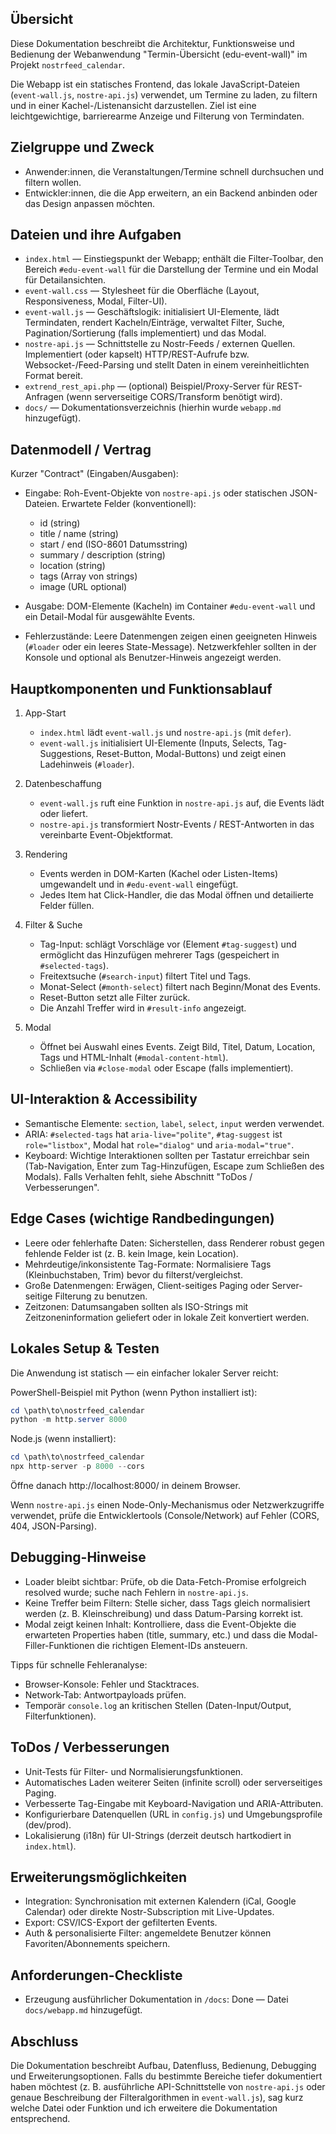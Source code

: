 ## Übersicht

Diese Dokumentation beschreibt die Architektur, Funktionsweise und Bedienung der Webanwendung "Termin-Übersicht (edu-event-wall)" im Projekt `nostrfeed_calendar`.

Die Webapp ist ein statisches Frontend, das lokale JavaScript-Dateien (`event-wall.js`, `nostre-api.js`) verwendet, um Termine zu laden, zu filtern und in einer Kachel-/Listenansicht darzustellen. Ziel ist eine leichtgewichtige, barrierearme Anzeige und Filterung von Termindaten.

## Zielgruppe und Zweck

- Anwender:innen, die Veranstaltungen/Termine schnell durchsuchen und filtern wollen.
- Entwickler:innen, die die App erweitern, an ein Backend anbinden oder das Design anpassen möchten.

## Dateien und ihre Aufgaben

- `index.html` — Einstiegspunkt der Webapp; enthält die Filter-Toolbar, den Bereich `#edu-event-wall` für die Darstellung der Termine und ein Modal für Detailansichten.
- `event-wall.css` — Stylesheet für die Oberfläche (Layout, Responsiveness, Modal, Filter-UI).
- `event-wall.js` — Geschäftslogik: initialisiert UI-Elemente, lädt Termindaten, rendert Kacheln/Einträge, verwaltet Filter, Suche, Pagination/Sortierung (falls implementiert) und das Modal.
- `nostre-api.js` — Schnittstelle zu Nostr-Feeds / externen Quellen. Implementiert (oder kapselt) HTTP/REST-Aufrufe bzw. Websocket-/Feed-Parsing und stellt Daten in einem vereinheitlichten Format bereit.
- `extrend_rest_api.php` — (optional) Beispiel/Proxy-Server für REST-Anfragen (wenn serverseitige CORS/Transform benötigt wird).
- `docs/` — Dokumentationsverzeichnis (hierhin wurde `webapp.md` hinzugefügt).

## Datenmodell / Vertrag

Kurzer "Contract" (Eingaben/Ausgaben):

- Eingabe: Roh-Event-Objekte von `nostre-api.js` oder statischen JSON-Dateien. Erwartete Felder (konventionell):
  - id (string)
  - title / name (string)
  - start / end (ISO-8601 Datumsstring)
  - summary / description (string)
  - location (string)
  - tags (Array von strings)
  - image (URL optional)

- Ausgabe: DOM-Elemente (Kacheln) im Container `#edu-event-wall` und ein Detail-Modal für ausgewählte Events.

- Fehlerzustände: Leere Datenmengen zeigen einen geeigneten Hinweis (`#loader` oder ein leeres State-Message). Netzwerkfehler sollten in der Konsole und optional als Benutzer-Hinweis angezeigt werden.

## Hauptkomponenten und Funktionsablauf

1. App-Start
   - `index.html` lädt `event-wall.js` und `nostre-api.js` (mit `defer`).
   - `event-wall.js` initialisiert UI-Elemente (Inputs, Selects, Tag-Suggestions, Reset-Button, Modal-Buttons) und zeigt einen Ladehinweis (`#loader`).

2. Datenbeschaffung
   - `event-wall.js` ruft eine Funktion in `nostre-api.js` auf, die Events lädt oder liefert.
   - `nostre-api.js` transformiert Nostr-Events / REST-Antworten in das vereinbarte Event-Objektformat.

3. Rendering
   - Events werden in DOM-Karten (Kachel oder Listen-Items) umgewandelt und in `#edu-event-wall` eingefügt.
   - Jedes Item hat Click-Handler, die das Modal öffnen und detailierte Felder füllen.

4. Filter & Suche
   - Tag-Input: schlägt Vorschläge vor (Element `#tag-suggest`) und ermöglicht das Hinzufügen mehrerer Tags (gespeichert in `#selected-tags`).
   - Freitextsuche (`#search-input`) filtert Titel und Tags.
   - Monat-Select (`#month-select`) filtert nach Beginn/Monat des Events.
   - Reset-Button setzt alle Filter zurück.
   - Die Anzahl Treffer wird in `#result-info` angezeigt.

5. Modal
   - Öffnet bei Auswahl eines Events. Zeigt Bild, Titel, Datum, Location, Tags und HTML-Inhalt (`#modal-content-html`).
   - Schließen via `#close-modal` oder Escape (falls implementiert).

## UI-Interaktion & Accessibility

- Semantische Elemente: `section`, `label`, `select`, `input` werden verwendet.
- ARIA: `#selected-tags` hat `aria-live="polite"`, `#tag-suggest` ist `role="listbox"`, Modal hat `role="dialog"` und `aria-modal="true"`.
- Keyboard: Wichtige Interaktionen sollten per Tastatur erreichbar sein (Tab-Navigation, Enter zum Tag-Hinzufügen, Escape zum Schließen des Modals). Falls Verhalten fehlt, siehe Abschnitt "ToDos / Verbesserungen".

## Edge Cases (wichtige Randbedingungen)

- Leere oder fehlerhafte Daten: Sicherstellen, dass Renderer robust gegen fehlende Felder ist (z. B. kein Image, kein Location).
- Mehrdeutige/inkonsistente Tag-Formate: Normalisiere Tags (Kleinbuchstaben, Trim) bevor du filterst/vergleichst.
- Große Datenmengen: Erwägen, Client-seitiges Paging oder Server-seitige Filterung zu benutzen.
- Zeitzonen: Datumsangaben sollten als ISO-Strings mit Zeitzoneninformation geliefert oder in lokale Zeit konvertiert werden.

## Lokales Setup & Testen

Die Anwendung ist statisch — ein einfacher lokaler Server reicht:

PowerShell-Beispiel mit Python (wenn Python installiert ist):

```powershell
cd \path\to\nostrfeed_calendar
python -m http.server 8000
```

Node.js (wenn installiert):

```powershell
cd \path\to\nostrfeed_calendar
npx http-server -p 8000 --cors
```

Öffne danach http://localhost:8000/ in deinem Browser.

Wenn `nostre-api.js` einen Node-Only-Mechanismus oder Netzwerkzugriffe verwendet, prüfe die Entwicklertools (Console/Network) auf Fehler (CORS, 404, JSON-Parsing).

## Debugging-Hinweise

- Loader bleibt sichtbar: Prüfe, ob die Data-Fetch-Promise erfolgreich resolved wurde; suche nach Fehlern in `nostre-api.js`.
- Keine Treffer beim Filtern: Stelle sicher, dass Tags gleich normalisiert werden (z. B. Kleinschreibung) und dass Datum-Parsing korrekt ist.
- Modal zeigt keinen Inhalt: Kontrolliere, dass die Event-Objekte die erwarteten Properties haben (title, summary, etc.) und dass die Modal-Filler-Funktionen die richtigen Element-IDs ansteuern.

Tipps für schnelle Fehleranalyse:
- Browser-Konsole: Fehler und Stacktraces.
- Network-Tab: Antwortpayloads prüfen.
- Temporär `console.log` an kritischen Stellen (Daten-Input/Output, Filterfunktionen).

## ToDos / Verbesserungen

- Unit-Tests für Filter- und Normalisierungsfunktionen.
- Automatisches Laden weiterer Seiten (infinite scroll) oder serverseitiges Paging.
- Verbesserte Tag-Eingabe mit Keyboard-Navigation und ARIA-Attributen.
- Konfigurierbare Datenquellen (URL in `config.js`) und Umgebungsprofile (dev/prod).
- Lokalisierung (i18n) für UI-Strings (derzeit deutsch hartkodiert in `index.html`).

## Erweiterungsmöglichkeiten

- Integration: Synchronisation mit externen Kalendern (iCal, Google Calendar) oder direkte Nostr-Subscription mit Live-Updates.
- Export: CSV/ICS-Export der gefilterten Events.
- Auth & personalisierte Filter: angemeldete Benutzer können Favoriten/Abonnements speichern.

## Anforderungen-Checkliste

- Erzeugung ausführlicher Dokumentation in `/docs`: Done — Datei `docs/webapp.md` hinzugefügt.

## Abschluss

Die Dokumentation beschreibt Aufbau, Datenfluss, Bedienung, Debugging und Erweiterungsoptionen. Falls du bestimmte Bereiche tiefer dokumentiert haben möchtest (z. B. ausführliche API-Schnittstelle von `nostre-api.js` oder genaue Beschreibung der Filteralgorithmen in `event-wall.js`), sag kurz welche Datei oder Funktion und ich erweitere die Dokumentation entsprechend.
